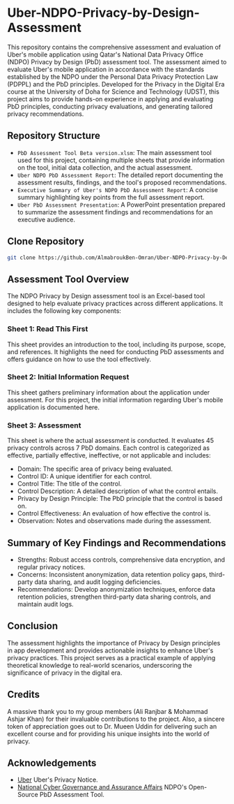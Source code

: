 # Uber-NDPO-Privacy-by-Design-Assessment
This repository contains the comprehensive assessment and evaluation of Uber's mobile application using Qatar's National Data Privacy Office (NDPO) Privacy by Design (PbD) assessment tool. The assessment aimed to evaluate Uber's mobile application in accordance with the standards established by the NDPO under the Personal Data Privacy Protection Law (PDPPL) and the PbD principles. Developed for the Privacy in the Digital Era course at the University of Doha for Science and Technology (UDST), this project aims to provide hands-on experience in applying and evaluating PbD principles, conducting privacy evaluations, and generating tailored privacy recommendations.

## Repository Structure
- `PbD Assessment Tool Beta version.xlsm`: The main assessment tool used for this project, containing multiple sheets that provide information on the tool, initial data collection, and the actual assessment.
- `Uber NDPO PbD Assessment Report`: The detailed report documenting the assessment results, findings, and the tool's proposed recommendations.
- `Executive Summary of Uber's NDPO PbD Assessment Report`: A concise summary highlighting key points from the full assessment report.
- `Uber PbD Assessment Presentation`: A PowerPoint presentation prepared to summarize the assessment findings and recommendations for an executive audience.

## Clone Repository
```bash
git clone https://github.com/AlmabroukBen-Omran/Uber-NDPO-Privacy-by-Design-Assessment.git
```

## Assessment Tool Overview
The NDPO Privacy by Design assessment tool is an Excel-based tool designed to help evaluate privacy practices across different applications. It includes the following key components:

### Sheet 1: Read This First
This sheet provides an introduction to the tool, including its purpose, scope, and references. It highlights the need for conducting PbD assessments and offers guidance on how to use the tool effectively.

### Sheet 2: Initial Information Request
This sheet gathers preliminary information about the application under assessment. For this project, the initial information regarding Uber's mobile application is documented here.

### Sheet 3: Assessment
This sheet is where the actual assessment is conducted. It evaluates 45 privacy controls across 7 PbD domains. Each control is categorized as effective, partially effective, ineffective, or not applicable and includes:

- Domain: The specific area of privacy being evaluated.
- Control ID: A unique identifier for each control.
- Control Title: The title of the control.
- Control Description: A detailed description of what the control entails.
- Privacy by Design Principle: The PbD principle that the control is based on.
- Control Effectiveness: An evaluation of how effective the control is.
- Observation: Notes and observations made during the assessment.

## Summary of Key Findings and Recommendations
- Strengths: Robust access controls, comprehensive data encryption, and regular privacy notices.
- Concerns: Inconsistent anonymization, data retention policy gaps, third-party data sharing, and audit logging deficiencies.
- Recommendations: Develop anonymization techniques, enforce data retention policies, strengthen third-party data sharing controls, and maintain audit logs.

## Conclusion
The assessment highlights the importance of Privacy by Design principles in app development and provides actionable insights to enhance Uber's privacy practices. This project serves as a practical example of applying theoretical knowledge to real-world scenarios, underscoring the significance of privacy in the digital era.

## Credits
A massive thank you to my group members (Ali Ranjbar & Mohammad Ashjar Khan) for their invaluable contributions to the project. Also, a sincere token of appreciation goes out to Dr. Mueen Uddin for delivering such an excellent course and for providing his unique insights into the world of privacy.

## Acknowledgements
- [Uber](https://www.uber.com/legal/en/document/?name=privacy-notice&country=qatar&lang=en) Uber's Privacy Notice.
- [National Cyber Governance and Assurance Affairs](https://assurance.ncsa.gov.qa/sites/default/files/library/2023-10/Privacy%20by%20Design%20Assessment%20Tool%20Beta%20version_1.xlsm) NDPO's Open-Source PbD Assessment Tool.
